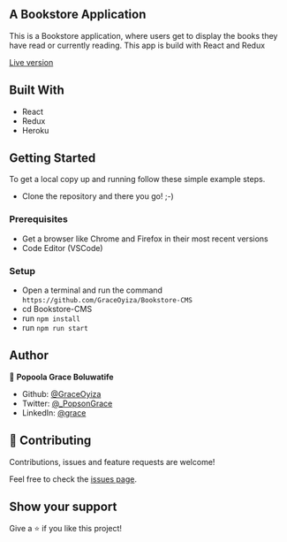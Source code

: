 ## A Bookstore Application
This is a Bookstore application, where users get to display the books they have read or currently reading. This app is build with React and Redux 


[Live version](https://graceoyiza13-bookstore.herokuapp.com/)

## Built With

- React
- Redux
- Heroku

## Getting Started

To get a local copy up and running follow these simple example steps.

- Clone the repository and there you go! ;-)

### Prerequisites

- Get a browser like Chrome and Firefox in their most recent versions
- Code Editor (VSCode)
### Setup

- Open a terminal and run the command ```https://github.com/GraceOyiza/Bookstore-CMS```
- cd Bookstore-CMS
- run ```npm install```
- run ```npm run start```


## Author

👤 **Popoola Grace Boluwatife**

- Github: [@GraceOyiza](https://github.com/GraceOyiza)
- Twitter: [@\_PopsonGrace](https://twitter.com/_PopsonGrace)
- LinkedIn: [@grace](https://www.linkedin.com/in/grace-popoola)

## 🤝 Contributing

Contributions, issues and feature requests are welcome!

Feel free to check the [issues page](https://github.com/GraceOyiza/Bookstore-CMS/issues).

## Show your support

Give a ⭐️ if you like this project!